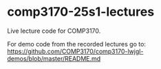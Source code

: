 # comp3170-25s1-lectures
Live lecture code for COMP3170.

For demo code from the recorded lectures go to: https://github.com/COMP3170/comp3170-lwjgl-demos/blob/master/README.md

